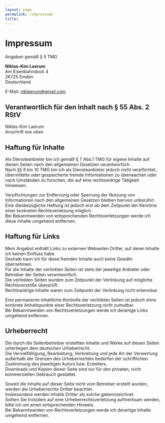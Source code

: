 ```yaml
---
layout: page
permalink: /impressum/
title:
---
```


# Impressum

Angaben gemäß § 5 TMG

**Niklas-Kim Laerum**  
Am Eisenbahndock 4 <br/>
26725 Emden <br/>
Deutschland

E-Mail: niklaerum@gmail.com

## Verantwortlich für den Inhalt nach § 55 Abs. 2 RStV

Niklas-Kim Laerum  
Anschrift wie oben

## Haftung für Inhalte

Als Diensteanbieter bin ich gemäß § 7 Abs.1 TMG für eigene Inhalte auf diesen Seiten nach den allgemeinen Gesetzen verantwortlich.  
Nach §§ 8 bis 10 TMG bin ich als Diensteanbieter jedoch nicht verpflichtet, übermittelte oder gespeicherte fremde Informationen zu überwachen oder nach Umständen zu forschen, die auf eine rechtswidrige Tätigkeit hinweisen.

Verpflichtungen zur Entfernung oder Sperrung der Nutzung von Informationen nach den allgemeinen Gesetzen bleiben hiervon unberührt.  
Eine diesbezügliche Haftung ist jedoch erst ab dem Zeitpunkt der Kenntnis einer konkreten Rechtsverletzung möglich.  
Bei Bekanntwerden von entsprechenden Rechtsverletzungen werde ich diese Inhalte umgehend entfernen.

## Haftung für Links

Mein Angebot enthält Links zu externen Webseiten Dritter, auf deren Inhalte ich keinen Einfluss habe.  
Deshalb kann ich für diese fremden Inhalte auch keine Gewähr übernehmen.  
Für die Inhalte der verlinkten Seiten ist stets der jeweilige Anbieter oder Betreiber der Seiten verantwortlich.  
Die verlinkten Seiten wurden zum Zeitpunkt der Verlinkung auf mögliche Rechtsverstöße überprüft.  
Rechtswidrige Inhalte waren zum Zeitpunkt der Verlinkung nicht erkennbar.

Eine permanente inhaltliche Kontrolle der verlinkten Seiten ist jedoch ohne konkrete Anhaltspunkte einer Rechtsverletzung nicht zumutbar.  
Bei Bekanntwerden von Rechtsverletzungen werde ich derartige Links umgehend entfernen.

## Urheberrecht

Die durch die Seitenbetreiber erstellten Inhalte und Werke auf diesen Seiten unterliegen dem deutschen Urheberrecht.  
Die Vervielfältigung, Bearbeitung, Verbreitung und jede Art der Verwertung außerhalb der Grenzen des Urheberrechtes bedürfen der schriftlichen Zustimmung des jeweiligen Autors bzw. Erstellers.  
Downloads und Kopien dieser Seite sind nur für den privaten, nicht kommerziellen Gebrauch gestattet.

Soweit die Inhalte auf dieser Seite nicht vom Betreiber erstellt wurden, werden die Urheberrechte Dritter beachtet.  
Insbesondere werden Inhalte Dritter als solche gekennzeichnet.  
Sollten Sie trotzdem auf eine Urheberrechtsverletzung aufmerksam werden, bitte ich um einen entsprechenden Hinweis.  
Bei Bekanntwerden von Rechtsverletzungen werde ich derartige Inhalte umgehend entfernen.